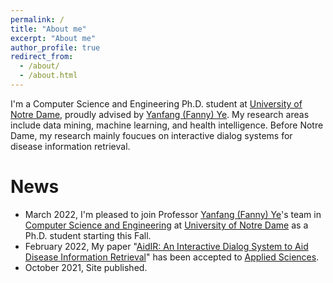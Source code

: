 ```yaml
---
permalink: /
title: "About me"
excerpt: "About me"
author_profile: true
redirect_from: 
  - /about/
  - /about.html
---
```


I'm a Computer Science and Engineering Ph.D. student at [University of Notre Dame](https://www.nd.edu), proudly advised by [Yanfang (Fanny) Ye](http://yes-lab.org/). My research areas include data mining, machine learning, and health intelligence. Before Notre Dame, my research mainly foucues on interactive dialog systems for disease information retrieval.  

News
======
- March 2022, I'm pleased to join Professor [Yanfang (Fanny) Ye](http://yes-lab.org/)'s team in [Computer Science and Engineering](https://cse.nd.edu/) at [University of Notre Dame](https://www.nd.edu/) as a Ph.D. student starting this Fall.
- February 2022, My paper "[AidIR: An Interactive Dialog System to Aid Disease Information Retrieval](https://www.mdpi.com/2076-3417/12/4/1875)" has been accepted to [Applied Sciences](https://www.mdpi.com/journal/applsci).
- October 2021, Site published.

